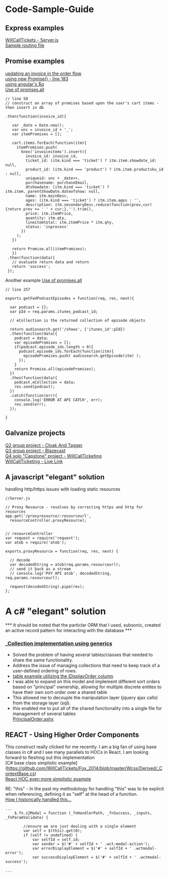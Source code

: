 # Code-Sample-Guide


## Express examples
[WillCallTickets - Server.js](https://github.com/WillCallTickets/willcall/blob/master/server.js)  
[Sample routing file](https://github.com/WillCallTickets/WillCall/blob/master/routes/stripe.js)


## Promise examples
[updating an invoice in the order flow](https://github.com/WillCallTickets/willcall/blob/master/server/controllers/store.js)  
[using new Promise() - line 183](https://github.com/WillCallTickets/WillCall/blob/master/server/controllers/members.js)  
[using angular's $q](https://github.com/WillCallTickets/willcall/blob/master/public/js/models/showModel.js)  
[Use of promses.all](https://github.com/WillCallTickets/WillCall/blob/master/lib/dbops/invoices.js) 
 ```
 // line 50
 // construct an array of promises based upon the user's cart items - then insert in db

 .then(function(invoice_id){
    
    var _date = Date.now();
    var unc = invoice_id + '_';
    var itemPromises = [];
    
    cart.items.forEach(function(itm){
      itemPromises.push(
        knex('invoiceitems').insert({
          invoice_id: invoice_id,
          ticket_id: (itm.kind === 'ticket') ? itm.item.showdate_id: null,
          product_id: (itm.kind === 'product') ? itm.item.productsku_id : null,
          uniqueid: unc + _date++,
          purchasename: purchaseEmail,
          dtshowdate: (itm.kind === 'ticket') ? itm.item._parentShowDate.dateofshow: null,
          name: itm.mainDesc,
          ages: (itm.kind === 'ticket') ? itm.item.ages : '',
          description: itm.secondaryDesc.reduce(function(prev,cur){return prev += ' ' + cur;},'').trim(),
          price: itm.itemPrice,
          quantity: itm.qty,
          lineitemtotal: itm.itemPrice * itm.qty,
          status: 'inprocess'
        })
      );
    })
    
    return Promise.all(itemPromises);
    })
  .then(function(data){
    // evaluate return data and return
    return 'success';
  });
 ```

Another example
[Use of promises.all](https://github.com/WillCallTickets/blazecast/blob/master/controllers/api.js)
```
// line 257

exports.getFedPodcastEpisodes = function(req, res, next){

  var podcast = {};
  var pId = req.params.itunes_podcast_id;

  // eCollection is the returned collection of episode objects

  return audiosearch.get('/shows', {'itunes_id':pId})
  .then(function(data){
    podcast = data;
    var episodePromises = [];
    if(podcast.episode_ids.length > 0){
      podcast.episode_ids.forEach(function(itm){
        episodePromises.push( audiosearch.getEpisode(itm) );
      });
    }
    return Promise.all(episodePromises);
  })
  .then(function(data){
    podcast.eCollection = data;
    res.send(podcast);
  })
  .catch(function(err){
    console.log('ERROR AT API CATCH', err);
    res.send(err);
  });

}
```

## Galvanize projects
[Q2 group project - Cloak And Tagger](https://github.com/WillCallTickets/cloakandtagger)  
[Q3 group project - Blazecast](https://github.com/WillCallTickets/blazecast)  
[Q4 solo "Capstone" project - WillCallTicketing](https://github.com/WillCallTickets/WillCall)  
[WillCallTicketing - Live Link](https://willcalltickets.herokuapp.com/)


## A javascript "elegant" solution 
handling http/https issues with loading static resources
```
//Server.js

// Proxy Resource - resolves by correcting https and http for resources
app.get('/proxyresource/:resourceurl',
  resourceController.proxyResource);


// resourceController
var request = require('request');
var atob = require('atob');

exports.proxyResource = function(req, res, next) {
  
  // decode
  var decodedString = atob(req.params.resourceurl);
  // send it back as a stream
  // console.log('PXY API atob', decodedString, req.params.resourceurl);
  
  request(decodedString).pipe(res);
};
```



# A c# "elegant" solution

*** It should be noted that the particlar ORM that I used, subsonic, created an active record pattern for interacting with the database ***

### [_Collection implementation using generics](https://github.com/WillCallTickets/Fox_2014/blob/master/Utils/_Collection.cs)

* Solved the problem of having several tables/classes that needed to share the same functionality.  
* Address the issue of managing collections that need to keep track of a user-defined ordering of rows. 
* [table example utilizing the iDisplayOrder column](https://github.com/WillCallTickets/Fox_SqlProgrammability/blob/master/Tables/dbo.JShowAct.Table.sql)
* I was able to expand on this model and implement different sort orders based on "principal" ownership, allowing for multiple discrete entites to have their own sort-order over a shared table
* This allowed me to decouple the manipulation layer (jquery ajax calls) from the storage layer (sql). 	
* this enabled me to put all of the shared functionality into a single file for management of several tables  
[PrincipalOrder.ashx](https://github.com/WillCallTickets/Fox_2014/blob/master/WcWeb/Admin/_customControls/PrincipalOrder.ashx)



## REACT - Using Higher Order Components
This construct really clicked for me recently. I am a big fan of using base classes in c# and I see many parallels to HOCs in React. I am looking forward to fleshing out this implementation  
[C# base class simplistic example] (https://github.com/WillCallTickets/Fox_2014/blob/master/Wcss/Derived/_ContextBase.cs)  
[React HOC even more simplistic example](https://github.com/WillCallTickets/react-auth0-routerv4/blob/master/src/containers/_baseContainer.js)  



RE: "this" - In the past my methodology for handling "this" was to be explicit when referencing, defining it as "self" at the head of a function.  
[How I historically handled this...](https://github.com/WillCallTickets/Fox_2014/blob/master/Z2Web/assets/javascripts/z2ModalService.js)  
```
...
    $.fn.z2Modal = function (_fnHandlerPath, _fnSuccess, _inputs, _fnParamValidate) {  
  
        //ensure we are just dealing with a single element
        var self = $(this).get(0);
        if (self != undefined) {
            var selfId = self.id;
            var sender = $('#' + selfId + ' .wct-modal-action');
            var errorDisplayElement = $('#' + selfId + ' .wctmodal-error');
            var successDisplayElement = $('#' + selfId + ' .wctmodal-success');

...
```


